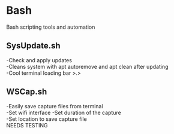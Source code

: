# Bash
Bash scripting tools and automation  

## SysUpdate.sh   
  -Check and apply updates  
  -Cleans system with apt autoremove and apt clean after updating  
  -Cool terminal loading bar >.>

## WSCap.sh  
  -Easily save capture files from terminal  
  -Set wifi interface
  -Set duration of the capture  
  -Set location to save capture file  
NEEDS TESTING
